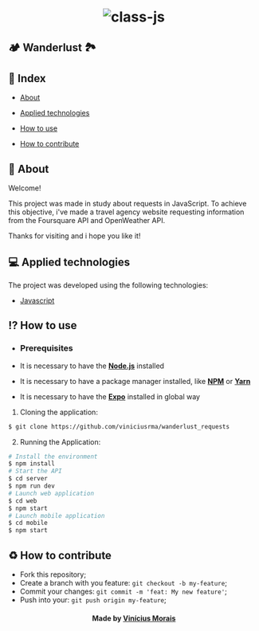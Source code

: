 <h1  align="center">
  <img src="https://i.ibb.co/sqVjNk5/logo.png" alt="class-js" border="0">
</h1>

##  🏕 Wanderlust 🏞

## 📍 Index

- [About](#about)

- [Applied technologies](#applied-technologies)

- [How to use](#how-to-use)

- [How to contribute](#hot-to-contribute)
  

<a  id="about"></a>
## 📑 About

Welcome! 

This project was made in study about requests in JavaScript. To achieve this objective, i've made a travel agency website requesting information from the Foursquare API and OpenWeather API.

Thanks for visiting and i hope you like it!

<a  id="applied-technologies"></a>
## 💻 Applied technologies

The project was developed using the following technologies:

- [Javascript](https://developer.mozilla.org/pt-BR/docs/Aprender/JavaScript)

<a  id="how-to-use"></a>

## ⁉ How to use

- ### **Prerequisites**

- It is necessary to have the **[Node.js](https://nodejs.org/en/)** installed

- It is necessary to have a package manager installed, like **[NPM](https://www.npmjs.com/)** or **[Yarn](https://yarnpkg.com/)**

- It is necessary to have the **[Expo](https://expo.io/)** installed in global way

1. Cloning the application:
```sh
$ git clone https://github.com/viniciusrma/wanderlust_requests
```

2. Running the Application:
```sh
# Install the environment
$ npm install
# Start the API
$ cd server
$ npm run dev
# Launch web application
$ cd web
$ npm start
# Launch mobile application
$ cd mobile
$ npm start
```

<a  id="hot-to-contribute"></a>
## ♻️ How to contribute

- Fork this repository;
- Create a branch with you feature: `git checkout -b my-feature`;
- Commit your changes: `git commit -m 'feat: My new feature'`;
- Push into your: `git push origin my-feature`;

<h4  align="center">
Made by <a  href="https://www.linkedin.com/in/viniciusrma/"  target="_blank">Vinícius Morais</a>
</h4>